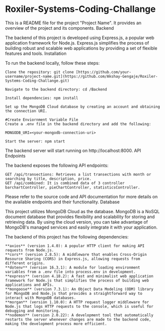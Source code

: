 ﻿# Roxiler-Systems-Coding-Challange
This is a README file for the project "Project Name". It provides an overview of the project and its components.
Backend

The backend of this project is developed using Express.js, a popular web application framework for Node.js. Express.js simplifies the process of building robust and scalable web applications by providing a set of flexible features and tools.
Installation

To run the backend locally, follow these steps:

    Clone the repository: git clone [https://github.com/your-username/project-name.git](https://github.com/Akshay-Gengaje/Roxiler-Systems-Coding-Challange.git)

    Navigate to the backend directory: cd /Backend

    Install dependencies: npm install

    Set up the MongoDB Cloud database by creating an account and obtaining the connection URI.

    #Create Enviornment Variable File
    Create a .env file in the backend directory and add the following:

    MONGODB_URI=<your-mongodb-connection-uri>

    Start the server: npm start

The backend server will start running on http://localhost:8000.
API Endpoints

The backend exposes the following API endpoints:

    GET /api/transections: Retrieves a list transections with month or searching by title, description, price.
    GET /api/combined: It is combined data of 3 controller barchartController, pieChartController, statisticsController.
   
Please refer to the source code and API documentation for more details on the available endpoints and their functionality.
Database

This project utilizes MongoDB Cloud as the database. MongoDB is a NoSQL document database that provides flexibility and scalability for storing and retrieving data. By using the cloud version, you can take advantage of MongoDB's managed services and easily integrate it with your application.

The backend of this project has the following dependencies:

    **axios** (version 1.4.0): A popular HTTP client for making API requests from Node.js.
    **cors** (version 2.8.5): A middleware that enables Cross-Origin Resource Sharing (CORS) in Express.js, allowing requests from different origins.
    **dotenv** (version 16.3.1): A module for loading environment variables from a .env file into process.env in development.
    **express** (version 4.18.2): A fast and minimalist web application framework for Node.js that simplifies the process of building web applications and APIs.
    **mongoose** (version 7.3.1): An Object Data Modeling (ODM) library for MongoDB and Node.js that provides a straightforward way to interact with MongoDB databases.
    **morgan** (version 1.10.0): A HTTP request logger middleware for Node.js that logs HTTP requests to the console, which is useful for debugging and monitoring.
    **nodemon** (version 2.0.22): A development tool that automatically restarts the server whenever changes are made to the backend code, making the development process more efficient.
